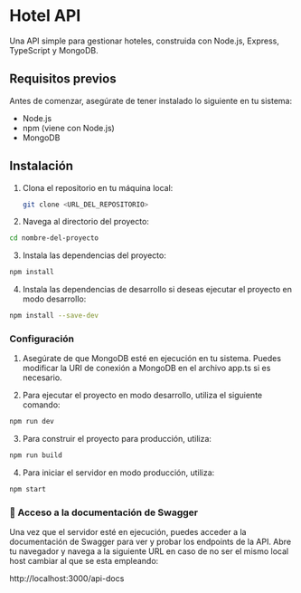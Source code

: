 # Hotel API

Una API simple para gestionar hoteles, construida con Node.js, Express, TypeScript y MongoDB.

## Requisitos previos

Antes de comenzar, asegúrate de tener instalado lo siguiente en tu sistema:

- Node.js
- npm (viene con Node.js)
- MongoDB

## Instalación

1. Clona el repositorio en tu máquina local:

   ```bash
   git clone <URL_DEL_REPOSITORIO>

2. Navega al directorio del proyecto:
 ```bash 
 cd nombre-del-proyecto
```
3. Instala las dependencias del proyecto:
 ```bash 
npm install
```
4. Instala las dependencias de desarrollo si deseas ejecutar el proyecto en modo desarrollo:
 ```bash
npm install --save-dev
```

### Configuración

1. Asegúrate de que MongoDB esté en ejecución en tu sistema. Puedes modificar la URI de conexión a MongoDB en el archivo app.ts si es necesario.


2. Para ejecutar el proyecto en modo desarrollo, utiliza el siguiente comando:

 ```bash
npm run dev
```

3. Para construir el proyecto para producción, utiliza:
 ```bash
npm run build
```

4. Para iniciar el servidor en modo producción, utiliza:
 ```bash
npm start
```

### 📘 Acceso a la documentación de Swagger
Una vez que el servidor esté en ejecución, puedes acceder a la documentación de Swagger para ver y probar los endpoints de la API. Abre tu navegador y navega a la siguiente URL en caso de no ser el mismo local host cambiar al que se esta empleando:

http://localhost:3000/api-docs
